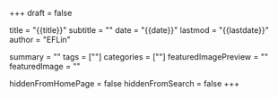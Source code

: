 +++
draft = false

title = "{{title}}"
subtitle = ""
date = "{{date}}"
lastmod = "{{lastdate}}"
author = "EFLin"

summary = ""
tags = [""]
categories = [""]
featuredImagePreview = ""
featuredImage = ""

hiddenFromHomePage = false
hiddenFromSearch = false
+++

